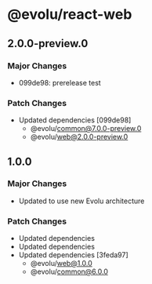 # @evolu/react-web

## 2.0.0-preview.0

### Major Changes

- 099de98: prerelease test

### Patch Changes

- Updated dependencies [099de98]
  - @evolu/common@7.0.0-preview.0
  - @evolu/web@2.0.0-preview.0

## 1.0.0

### Major Changes

- Updated to use new Evolu architecture

### Patch Changes

- Updated dependencies
- Updated dependencies
- Updated dependencies [3feda97]
  - @evolu/web@1.0.0
  - @evolu/common@6.0.0
